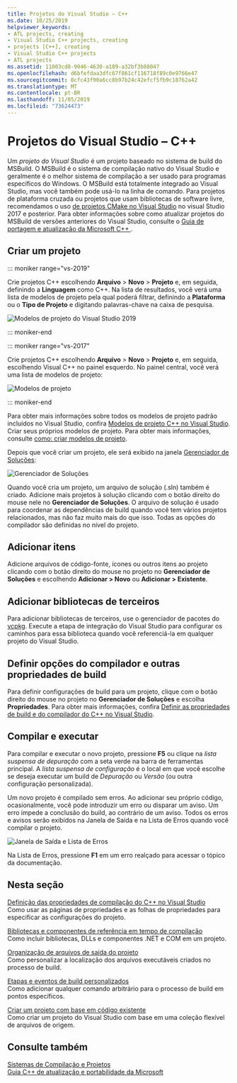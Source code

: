 ```yaml
---
title: Projetos do Visual Studio – C++
ms.date: 10/25/2019
helpviewer_keywords:
- ATL projects, creating
- Visual Studio C++ projects, creating
- projects [C++], creating
- Visual Studio C++ projects
- ATL projects
ms.assetid: 11003cd8-9046-4630-a189-a32bf3b88047
ms.openlocfilehash: d6bfefdaa3dfc67f861cf116718f89c0e9766e47
ms.sourcegitcommit: 0cfc43f90a6cc8b97b24c42efcf5fb9c18762a42
ms.translationtype: MT
ms.contentlocale: pt-BR
ms.lasthandoff: 11/05/2019
ms.locfileid: "73624473"
---
```

# <a name="visual-studio-projects---c"></a>Projetos do Visual Studio – C++

Um *projeto do Visual Studio* é um projeto baseado no sistema de build do MSBuild. O MSBuild é o sistema de compilação nativo do Visual Studio e geralmente é o melhor sistema de compilação a ser usado para programas específicos do Windows. O MSBuild está totalmente integrado ao Visual Studio, mas você também pode usá-lo na linha de comando. Para projetos de plataforma cruzada ou projetos que usam bibliotecas de software livre, recomendamos o uso [de projetos CMake no Visual Studio](cmake-projects-in-visual-studio.md) no visual Studio 2017 e posterior. Para obter informações sobre como atualizar projetos do MSBuild de versões anteriores do Visual Studio, consulte o [Guia de portagem e atualização da Microsoft C++ ](../porting/visual-cpp-porting-and-upgrading-guide.md).

## <a name="create-a-project"></a>Criar um projeto

::: moniker range="vs-2019"

Crie projetos C++ escolhendo **Arquivo** > **Novo** > **Projeto** e, em seguida, definindo a **Linguagem** como C++. Na lista de resultados, você verá uma lista de modelos de projeto pela qual poderá filtrar, definindo a **Plataforma** ou o **Tipo de Projeto** e digitando palavras-chave na caixa de pesquisa. 

   ![Modelos de projeto do Visual Studio 2019](../build/media/vs2019-choose-console-app.png "Caixa de diálogo novo projeto do Visual Studio 2019")

::: moniker-end

::: moniker range="vs-2017"

Crie projetos C++ escolhendo **Arquivo** > **Novo** > **Projeto** e, em seguida, escolhendo Visual C++ no painel esquerdo. No painel central, você verá uma lista de modelos de projeto:

   ![Modelos de projeto](../overview/media/vs2017-new-project.png "Caixa de diálogo novo projeto do Visual Studio 2017")

::: moniker-end

Para obter mais informações sobre todos os modelos de projeto padrão incluídos no Visual Studio, confira [Modelos de projeto C++ no Visual Studio](reference/visual-cpp-project-types.md). Criar seus próprios modelos de projeto. Para obter mais informações, consulte [como: criar modelos de projeto](/visualstudio/ide/how-to-create-project-templates).

Depois que você criar um projeto, ele será exibido na janela [Gerenciador de Soluções](/visualstudio/ide/solutions-and-projects-in-visual-studio):

   ![Gerenciador de Soluções](media/mathlibrary-solution-explorer-153.png)

Quando você cria um projeto, um arquivo de solução (.sln) também é criado. Adicione mais projetos à solução clicando com o botão direito do mouse nele no **Gerenciador de Soluções**. O arquivo de solução é usado para coordenar as dependências de build quando você tem vários projetos relacionados, mas não faz muito mais do que isso. Todas as opções do compilador são definidas no nível do projeto.

## <a name="add-items"></a>Adicionar itens

Adicione arquivos de código-fonte, ícones ou outros itens ao projeto clicando com o botão direito do mouse no projeto no **Gerenciador de Soluções** e escolhendo **Adicionar > Novo** ou **Adicionar > Existente**.

## <a name="add-third-party-libraries"></a>Adicionar bibliotecas de terceiros

Para adicionar bibliotecas de terceiros, use o gerenciador de pacotes do [vcpkg](vcpkg.md). Execute a etapa de integração do Visual Studio para configurar os caminhos para essa biblioteca quando você referenciá-la em qualquer projeto do Visual Studio. 

## <a name="set-compiler-options-and-other-build-properties"></a>Definir opções do compilador e outras propriedades de build

Para definir configurações de build para um projeto, clique com o botão direito do mouse no projeto no **Gerenciador de Soluções** e escolha **Propriedades**. Para obter mais informações, confira [Definir as propriedades de build e do compilador do C++ no Visual Studio](working-with-project-properties.md).

## <a name="compile-and-run"></a>Compilar e executar

Para compilar e executar o novo projeto, pressione **F5** ou clique na *lista suspensa de depuração* com a seta verde na barra de ferramentas principal. A *lista suspensa de configuração* é o local em que você escolhe se deseja executar um build de *Depuração* ou *Versão* (ou outra configuração personalizada).

Um novo projeto é compilado sem erros. Ao adicionar seu próprio código, ocasionalmente, você pode introduzir um erro ou disparar um aviso. Um erro impede a conclusão do build, ao contrário de um aviso. Todos os erros e avisos serão exibidos na Janela de Saída e na Lista de Erros quando você compilar o projeto. 

   ![Janela de Saída e Lista de Erros](../overview/media/vs2017-output-error-list.png)

Na Lista de Erros, pressione **F1** em um erro realçado para acessar o tópico da documentação.

## <a name="in-this-section"></a>Nesta seção

[Definição das propriedades de compilação do C++ no Visual Studio](working-with-project-properties.md)<br/>
Como usar as páginas de propriedades e as folhas de propriedades para especificar as configurações do projeto.

[Bibliotecas e componentes de referência em tempo de compilação](adding-references-in-visual-cpp-projects.md)<br/>
Como incluir bibliotecas, DLLs e componentes .NET e COM em um projeto.
 
[Organização de arquivos de saída do projeto](how-to-organize-project-output-files-for-builds.md)<br/>
Como personalizar a localização dos arquivos executáveis criados no processo de build.

[Etapas e eventos de build personalizados](understanding-custom-build-steps-and-build-events.md)<br/>
Como adicionar qualquer comando arbitrário para o processo de build em pontos específicos.

[Criar um projeto com base em código existente](how-to-create-a-cpp-project-from-existing-code.md)<br/>
Como criar um projeto do Visual Studio com base em uma coleção flexível de arquivos de origem.

## <a name="see-also"></a>Consulte também

[Sistemas de Compilação e Projetos](projects-and-build-systems-cpp.md)<br>
[Guia C++ de atualização e portabilidade da Microsoft](../porting/visual-cpp-porting-and-upgrading-guide.md)
